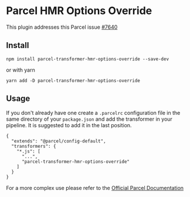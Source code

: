 # Parcel HMR Options Override

This plugin addresses this Parcel issue [#7640](https://github.com/parcel-bundler/parcel/issues/7640)

## Install

    npm install parcel-transformer-hmr-options-override --save-dev

or with yarn

    yarn add -D parcel-transformer-hmr-options-override

## Usage

If you don't already have one create a `.parcelrc` configuration file in the same directory of your `package.json` and add the transformer in your pipeline. It is suggested to add it in the last position.

    {
      "extends": "@parcel/config-default",
      "transformers": {
        "*.js": [
          "...",
          "parcel-transformer-hmr-options-override"
        ]
      }
    }

For a more complex use please refer to the [Official Parcel Documentation](https://parceljs.org/docs/)

